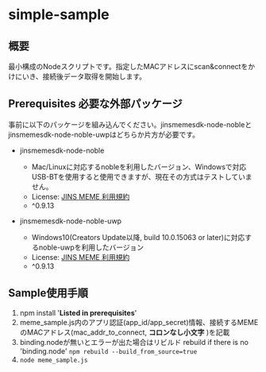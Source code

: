 # simple-sample

## 概要

最小構成のNodeスクリプトです。指定したMACアドレスにscan&connectをかけにいき、接続後データ取得を開始します。

## Prerequisites 必要な外部パッケージ

事前に以下のパッケージを組み込んでください。jinsmemesdk-node-nobleとjinsmemesdk-node-noble-uwpはどちらか片方が必要です。

- jinsmemesdk-node-noble
    - Mac/Linuxに対応するnobleを利用したバージョン、Windowsで対応USB-BTを使用すると使用できますが、現在その方式はテストしていません。
    - License: [JINS MEME 利用規約](https://jins-meme.com/ja/terms)
    - ^0.9.13
    
- jinsmemesdk-node-noble-uwp
    - Windows10(Creators Update以降, build 10.0.15063 or later)に対応するnoble-uwpを利用したバージョン
    - License: [JINS MEME 利用規約](https://jins-meme.com/ja/terms)
    - ^0.9.13
    
## Sample使用手順

1. npm install '**Listed in prerequisites**'
1. meme_sample.js内のアプリ認証(app_id/app_secret)情報、接続するMEMEのMACアドレス(mac_addr_to_connect, **コロンなし小文字** )を記載
1. binding.nodeが無いとエラーが出た場合はリビルド rebuild if there is no 'binding.node' `npm rebuild --build_from_source=true`
1. `node meme_sample.js`
